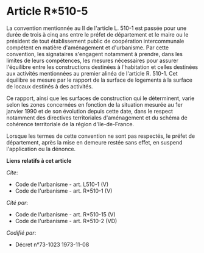 # Article R*510-5

La convention mentionnée au II de l'article L. 510-1 est passée pour une durée de trois à cinq ans entre le préfet de
département et le maire ou le président de tout établissement public de coopération intercommunale compétent en matière
d'aménagement et d'urbanisme. Par cette convention, les signataires s'engagent notamment à prendre, dans les limites de leurs
compétences, les mesures nécessaires pour assurer l'équilibre entre les constructions destinées à l'habitation et celles
destinées aux activités mentionnées au premier alinéa de l'article R. 510-1. Cet équilibre se mesure par le rapport de la
surface de logements à la surface de locaux destinés à des activités.

Ce rapport, ainsi que les surfaces de construction qui le déterminent, varie selon les zones concernées en fonction de la
situation mesurée au 1er janvier 1990 et de son évolution depuis cette date, dans le respect notamment des directives
territoriales d'aménagement et du schéma de cohérence territoriale de la région d'Ile-de-France.

Lorsque les termes de cette convention ne sont pas respectés, le préfet de département, après la mise en demeure restée sans
effet, en suspend l'application ou la dénonce.

**Liens relatifs à cet article**

_Cite_:

  - Code de l'urbanisme - art. L510-1 (V)
  - Code de l'urbanisme - art. R*510-1 (V)

_Cité par_:

  - Code de l'urbanisme - art. R*510-15 (V)
  - Code de l'urbanisme - art. R*510-2 (VD)

_Codifié par_:

  - Décret n°73-1023 1973-11-08
